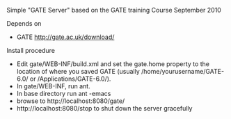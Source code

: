Simple "GATE Server" based on the GATE training Course September 2010

Depends on
* GATE http://gate.ac.uk/download/

Install procedure
* Edit gate/WEB-INF/build.xml and set the gate.home property to the location of where you saved GATE (usually /home/yourusername/GATE-6.0/ or /Applications/GATE-6.0/). 
* In gate/WEB-INF, run ant.
* In base directory run ant -emacs
* browse to  http://localhost:8080/gate/
* http://localhost:8080/stop to shut down the server gracefully
